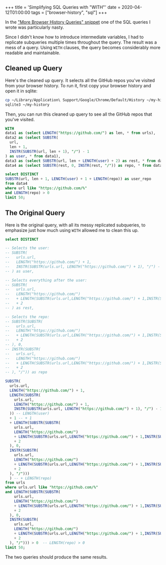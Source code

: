 +++
title = 'Simplifying SQL Queries with "WITH"'
date = 2020-04-12T01:00:00
tags = ["browser-history", "sql"]
+++

In the ["More Browser History Queries" snippet](/snippets/2020-04-11-browser-history-queries/) one of the SQL queries I wrote was particularly nasty.

Since I didn't know how to introduce intermediate variables, I had to replicate subqueries multiple times throughout the query. The result was a mess of a query. Using `WITH` clauses, the query becomes considerably more readable and maintainable.

## Cleaned up Query

Here's the cleaned up query. It selects all the GitHub repos you've visited from your browser history. To run it, first copy your browser history and open it in sqlite:

```bash
cp ~/Library/Application\ Support/Google/Chrome/Default/History ~/my-history
sqlite3 ~/my-history
```

Then, you can run this cleaned up query to see all the GitHub repos that you've visited.

```sql
WITH
data1 as (select LENGTH("https://github.com/") as len, * from urls),
data2 as (select SUBSTR(
  url,
  len + 1,
  INSTR(SUBSTR(url, len + 1), "/") - 1
) as user, * from data1),
data3 as (select SUBSTR(url, len + LENGTH(user) + 2) as rest, * from data2),
data4 as (select SUBSTR(rest, 0, INSTR(rest, "/")) as repo, * from data3)

select DISTINCT
SUBSTR(url, len + 1, LENGTH(user) + 1 + LENGTH(repo)) as user_repo
from data4
where url like "https://github.com/%"
and LENGTH(repo) > 0
limit 50;
```

## The Original Query

Here is the original query, with all its messy replicated subqueries, to emphasize just how much using `WITH` allowed me to clean this up.

```sql
select DISTINCT

-- Selects the user:
-- SUBSTR(
--   urls.url,
--   LENGTH("https://github.com/") + 1,
--   INSTR(SUBSTR(urls.url, LENGTH("https://github.com/") + 1), "/") - 1
-- ) as user,

-- Selects everything after the user:
-- SUBSTR(
--   urls.url,
--   LENGTH("https://github.com/")
--   + LENGTH(SUBSTR(urls.url,LENGTH("https://github.com/") + 1,INSTR(SUBSTR(urls.url, LENGTH("https://github.com/") + 1), "/") - 1)) -- length(user)
--   + 2
-- ) as rest,

-- Selects the repo:
-- SUBSTR(SUBSTR(
--   urls.url,
--   LENGTH("https://github.com/")
--   + LENGTH(SUBSTR(urls.url,LENGTH("https://github.com/") + 1,INSTR(SUBSTR(urls.url, LENGTH("https://github.com/") + 1), "/") - 1)) -- length(user)
--   + 2
-- ), 0,
-- INSTR(SUBSTR(
--   urls.url,
--   LENGTH("https://github.com/")
--   + LENGTH(SUBSTR(urls.url,LENGTH("https://github.com/") + 1,INSTR(SUBSTR(urls.url, LENGTH("https://github.com/") + 1), "/") - 1)) -- length(user)
--   + 2
-- ), "/")) as repo

SUBSTR(
  urls.url,
  LENGTH("https://github.com/") + 1,
  LENGTH(SUBSTR(
    urls.url,
    LENGTH("https://github.com/") + 1,
    INSTR(SUBSTR(urls.url, LENGTH("https://github.com/") + 1), "/") - 1
  )) -- LENGTH(user)
  + 1 -- + 1
  + LENGTH(SUBSTR(SUBSTR(
    urls.url,
    LENGTH("https://github.com/")
    + LENGTH(SUBSTR(urls.url,LENGTH("https://github.com/") + 1,INSTR(SUBSTR(urls.url, LENGTH("https://github.com/") + 1), "/") - 1)) -- length(user)
    + 2
  ), 0,
  INSTR(SUBSTR(
    urls.url,
    LENGTH("https://github.com/")
    + LENGTH(SUBSTR(urls.url,LENGTH("https://github.com/") + 1,INSTR(SUBSTR(urls.url, LENGTH("https://github.com/") + 1), "/") - 1)) -- length(user)
    + 2
  ), "/")))
  ) -- + LENGTH(repo)
from urls
where urls.url like "https://github.com/%"
and LENGTH(SUBSTR(SUBSTR(
    urls.url,
    LENGTH("https://github.com/")
    + LENGTH(SUBSTR(urls.url,LENGTH("https://github.com/") + 1,INSTR(SUBSTR(urls.url, LENGTH("https://github.com/") + 1), "/") - 1)) -- length(user)
    + 2
  ), 0,
  INSTR(SUBSTR(
    urls.url,
    LENGTH("https://github.com/")
    + LENGTH(SUBSTR(urls.url,LENGTH("https://github.com/") + 1,INSTR(SUBSTR(urls.url, LENGTH("https://github.com/") + 1), "/") - 1)) -- length(user)
    + 2
  ), "/"))) > 0  -- LENGTH(repo) > 0
limit 50;
```

The two queries should produce the same results.
